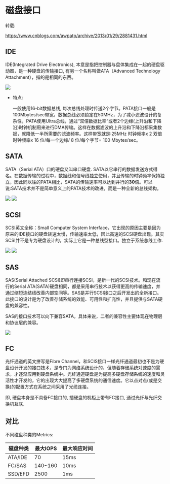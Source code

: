 # 磁盘接口

转载:

https://www.cnblogs.com/awpatp/archive/2013/01/29/2881431.html

## IDE

IDE(Integrated Drive Electronics), 本意是指把控制器与盘体集成在一起的硬盘驱动器，是一种硬盘的传输接口, 有另一个名称叫做ATA（Advanced Technology Attachment），指的是相同的东西。

<img src="https://images0.cnblogs.com/blog/34420/201301/29144617-8c1ec011bbc84e0d8b9c138ea67c9003.png"/>



- 特点:

  一般使用16-bit数据总线, 每次总线处理时传送2个字节。PATA接口一般是100Mbytes/sec带宽，数据总线必须锁定在50MHz，为了减小滤波设计的复杂性，PATA使用Ultra总线，通过“双倍数据比率”或者2个边缘(上升沿和下降沿)时钟机制用来进行DMA传输。这样在数据滤波的上升沿和下降沿都采集数据，就降低一半所需要的滤波频率。这样带宽就是:25MHz 时钟频率x 2 双倍时钟频率x 16 位/每一个边缘/ 8 位/每个字节= 100 Mbytes/sec。

## SATA

SATA（Serial ATA）口的硬盘又叫串口硬盘. SATA以它串行的数据发送方式得名。在数据传输的过程中，数据线和信号线独立使用，并且传输的时钟频率保持独立，因此同以往的PATA相比，SATA的传输速率可以达到并行的**30**倍。可以说:SATA技术并不是简单意义上的PATA技术的改进，而是一种全新的总线架构。

<img src="https://images0.cnblogs.com/blog/34420/201301/29144621-4227c55b80804e9f9d0d73170f719fb0.png"/>

<img src="https://images0.cnblogs.com/blog/34420/201301/29144626-a5ce91d1d06f4adab76b80a246f8892e.png"/>

## SCSI

SCSI英文全称：Small Computer System Interface，它出现的原因主要是因为原来的IDE接口的硬盘转速太慢，传输速率太低，因此高速的SCSI硬盘出现。其实SCSI并不是专为硬盘设计的，实际上它是一种总线型接口。独立于系统总线工作.

<img src="https://images0.cnblogs.com/blog/34420/201301/29144631-d4cf3905a28f480a876dd7e5ac503ca4.png"/>

 

<img src="https://images0.cnblogs.com/blog/34420/201301/29144633-e02259701add495aaf74ff2b2192eee6.png"/>

## SAS

SAS(Serial Attached SCSI)即串行连接SCSI，是新一代的SCSI技术。和现在流行的Serial ATA(SATA)硬盘相同，都是采用串行技术以获得更高的传输速度，并通过缩短连结线改善内部空间等。SAS是并行SCSI接口之后开发出的全新接口。此接口的设计是为了改善存储系统的效能、可用性和扩充性，并且提供与SATA硬盘的兼容性。

SAS的接口技术可以向下兼容SATA。具体来说，二者的兼容性主要体现在物理层和协议层的兼容。

<img src="https://images0.cnblogs.com/blog/34420/201301/29144640-67734dd4bd4343a09528d84fc755a5a0.png"/>

## FC

光纤通道的英文拼写是Fibre Channel，和SCIS接口一样光纤通道最初也不是为硬盘设计开发的接口技术，是专门为网络系统设计的，但随着存储系统对速度的需求，才逐渐应用到硬盘系统中。光纤通道硬盘是为提高多硬盘存储系统的速度和灵活性才开发的，它的出现大大提高了多硬盘系统的通信速度。它以点对点(或是交换)的配置方式在系统之间采用了光缆连接。

即, 硬盘本身是不具备FC接口的, 插硬盘的机柜上带有FC接口, 通过光纤与光纤交换机互联.

## 对比

不同磁盘种类的Metrics:

| 磁盘种类 | 最大IOPS | 最大响应时间 |
| -------- | -------- | ------------ |
| ATA/IDE  | 70       | 15ms         |
| FC/SAS   | 140~160  | 10ms         |
| SSD/EFD  | 2500     | 1ms          |

